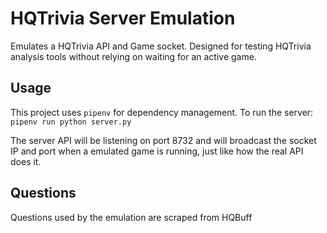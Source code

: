 # HQTrivia Server Emulation

Emulates a HQTrivia API and Game socket. Designed for testing HQTrivia analysis tools without relying on waiting for an active game.

## Usage

This project uses `pipenv` for dependency management. To run the server: `pipenv run python server.py`

The server API will be listening on port 8732 and will broadcast the socket IP and port when a emulated game
is running, just like how the real API does it.

## Questions

Questions used by the emulation are scraped from HQBuff
